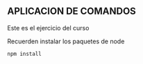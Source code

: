 ## APLICACION DE COMANDOS

Este es el ejercicio del curso

Recuerden instalar los paquetes de node

`````
npm install
`````